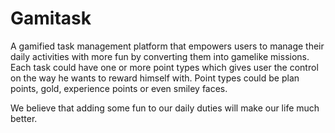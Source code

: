 # Gamitask

A gamified task management platform that empowers users to manage their daily activities with more fun by converting them into gamelike missions. Each task could have one or more point types which gives user the control on the way he wants to reward himself with. Point types could be plan points, gold, experience points or even smiley faces. 

We believe that adding some fun to our daily duties will make our life much better.
